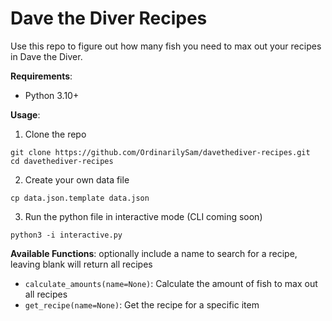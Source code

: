 # Dave the Diver Recipes
Use this repo to figure out how many fish you need to max out your recipes in Dave the Diver.

**Requirements**:
- Python 3.10+

**Usage**:
1. Clone the repo
```
git clone https://github.com/OrdinarilySam/davethediver-recipes.git
cd davethediver-recipes
```

2. Create your own data file
```
cp data.json.template data.json
```

3. Run the python file in interactive mode (CLI coming soon)
```
python3 -i interactive.py
```

**Available Functions**:
optionally include a name to search for a recipe, leaving blank will return all recipes
- `calculate_amounts(name=None)`: Calculate the amount of fish to max out all recipes
- `get_recipe(name=None)`: Get the recipe for a specific item


